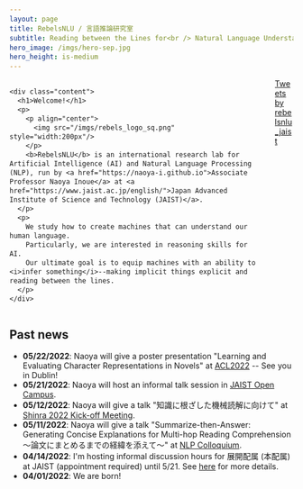```yaml
---
layout: page
title: RebelsNLU / 言語推論研究室
subtitle: Reading between the Lines for<br /> Natural Language Understanding
hero_image: /imgs/hero-sep.jpg
hero_height: is-medium
---
```


<!-- <span style="font-size:1.0em;color:red">Dear potential students:</span> see [here](https://rebelsnlu-jaist.github.io/joinus.html) for more details. -->

<div class="columns">
  <div class="column">
  
    <div class="content">
      <h1>Welcome!</h1>
      <p>
        <p align="center">
          <img src="/imgs/rebels_logo_sq.png" style="width:200px"/>
        </p>
        <b>RebelsNLU</b> is an international research lab for Artificial Intelligence (AI) and Natural Language Processing (NLP), run by <a href="https://naoya-i.github.io">Associate Professor Naoya Inoue</a> at <a href="https://www.jaist.ac.jp/english/">Japan Advanced Institute of Science and Technology (JAIST)</a>.
      </p>
      <p>
        We study how to create machines that can understand our human language.
        Particularly, we are interested in reasoning skills for AI.
        Our ultimate goal is to equip machines with an ability to <i>infer something</i>--making implicit things explicit and reading between the lines.
      </p>
    </div>
  </div>

  <div class="column is-one-third">
    <div class="card">
      <div class="card-content has-text-centered p-0">
        <a class="twitter-timeline" data-height="600px" href="https://twitter.com/rebelsnlu_jaist?ref_src=twsrc%5Etfw">Tweets by rebelsnlu_jaist</a> <script async src="https://platform.twitter.com/widgets.js" charset="utf-8"></script>
      </div>
    </div>
  </div>

</div>

## Past news

- **05/22/2022**: Naoya will give a poster presentation "Learning and Evaluating Character Representations in Novels" at [ACL2022](https://www.2022.aclweb.org/) -- See you in Dublin!
- **05/21/2022**: Naoya will host an informal talk session in [JAIST Open Campus](https://jaist.ac.jp/event/opencampus220521/).
- **05/12/2022**: Naoya will give a talk "知識に根ざした機械読解に向けて" at [Shinra 2022 Kick-off Meeting](https://aip.riken.jp/events/event_136692/).
- **05/11/2022**: Naoya will give a talk "Summarize-then-Answer: Generating Concise Explanations for Multi-hop Reading Comprehension 〜論文にまとめるまでの経緯を添えて〜" at [NLP Colloquium](https://nlp-colloquium-jp.github.io/).
- **04/14/2022**: I'm hosting informal discussion hours for 展開配属 (本配属) at JAIST (appointment required) until 5/21. See [here](joinus.html) for more details.
- **04/01/2022**: We are born!


 <!-- <a href="{{ post.url | prepend: site.baseurl }}">Read more...</a> -->


